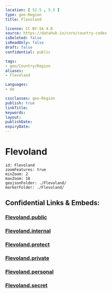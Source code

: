 ```yaml
---
location: [ 52.5 , 5.5 ] 
type: geo-Region
title: Flevoland

license: CC BY-SA 4.0
source: https://datahub.io/core/country-codes
isDeleted: false
isReadOnly: false
draft: false
confidential: public

tags:
- geo/Country/Region
aliases:
- Flevoland

Languages:
- de

cssclasses: geo-Region
publish: true
linkTitle: 
keywords: 
layout: 
publishDate: 
expiryDate: 
---
```


# Flevoland

```leaflet
id: Flevoland
zoomFeatures: true 
minZoom: 2 
maxZoom: 18
geojsonFolder: ./Flevoland/
markerFolder: ./Flevoland/
```


## Confidential Links & Embeds: 

### [Flevoland.public](/_public/\Earth\Continent\Europe\Europe~West\Netherlands\Provinces~NetherlandsFlevoland.public.md) 

### [Flevoland.internal](/_internal/\Earth\Continent\Europe\Europe~West\Netherlands\Provinces~NetherlandsFlevoland.internal.md) 

### [Flevoland.protect](/_protect/\Earth\Continent\Europe\Europe~West\Netherlands\Provinces~NetherlandsFlevoland.protect.md) 

### [Flevoland.private](/_private/\Earth\Continent\Europe\Europe~West\Netherlands\Provinces~NetherlandsFlevoland.private.md) 

### [Flevoland.personal](/_personal/\Earth\Continent\Europe\Europe~West\Netherlands\Provinces~NetherlandsFlevoland.personal.md) 

### [Flevoland.secret](/_secret/\Earth\Continent\Europe\Europe~West\Netherlands\Provinces~NetherlandsFlevoland.secret.md)

